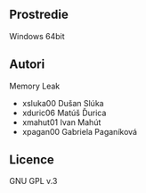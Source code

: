 Prostredie
---------

Windows 64bit

Autori
------

Memory Leak
- xsluka00 Dušan Slúka 
- xduric06 Matúš Ďurica
- xmahut01 Ivan Mahút
- xpagan00 Gabriela Paganíková

Licence
-------

GNU GPL v.3
